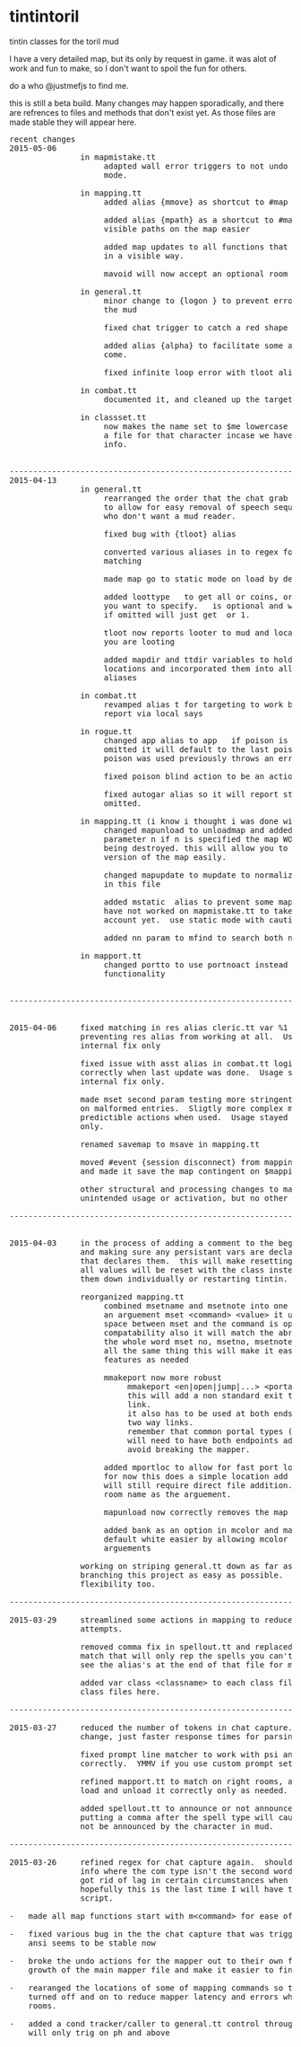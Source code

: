 # tintintoril
tintin classes for the toril mud

I have a very detailed map, but its only by request in game.
it was alot of work and fun to make, so I don't want to spoil the fun for others.

do a who @justmefjs to find me.

this is still a beta build.  Many changes may happen sporadically,
and there are refrences to files and methods that don't exist yet.
As those files are made stable they will appear here.
<pre>
recent changes
2015-05-06
               in mapmistake.tt
                    adapted wall error triggers to not undo when map is in static
                    mode.
                    
               in mapping.tt
                    added alias {mmove} as shortcut to #map move
                    
                    added alias {mpath} as a shortcut to #map find to allow for
                    visible paths on the map easier
                    
                    added map updates to all functions that change the map 
                    in a visible way.
                    
                    mavoid will now accept an optional room num or name
               
               in general.tt
                    minor change to {logon <string>} to prevent erroneous sends to
                    the mud
                    
                    fixed chat trigger to catch a red shape messages correctly
                    
                    added alias {alpha} to facilitate some advanced features to
                    come.
                    
                    fixed infinite loop error with tloot alias
                    
               in combat.tt
                    documented it, and cleaned up the targeting features.
                    
               in classset.tt
                    now makes the name set to $me lowercase and tries to load
                    a file for that character incase we have character specific
                    info.


----------------------------------------------------------------------------------
2015-04-13
               in general.tt
                    rearranged the order that the chat grab trigger executes
                    to allow for easy removal of speech sequences by people
                    who don't want a mud reader.
               
                    fixed bug with {tloot} alias
               
                    converted various aliases in to regex for more predictable 
                    matching
                    
                    made map go to static mode on load by default
                    
                    added loottype <word> <a> to get all or coins, or what ever
                    you want to specify.  <a> is optional and will get all.<word>
                    if omitted will just get <word> or 1.<word>
                    
                    tloot now reports looter to mud and locally tells you what
                    you are looting
                    
                    added mapdir and ttdir variables to hold the path to file
                    locations and incorporated them into all save and read
                    aliases
                    
               in combat.tt
                    revamped alias t<digit> for targeting to work better and
                    report via local says

               in rogue.tt
                    changed app alias to app <wep> <poison> if poison is
                    omitted it will default to the last poison used.  if no other
                    poison was used previously throws an error.
                    
                    fixed poison blind action to be an action INSTEAD OF AN ALIAS
                    
                    fixed autogar alias so it will report status when param is
                    omitted.
               
               in mapping.tt (i know i thought i was done with it too)
                    changed mapunload to unloadmap and added the optional 
                    parameter n if n is specified the map WONT be saved before 
                    being destroyed. this will allow you to revert to a previous
                    version of the map easily.
                    
                    changed mapupdate to mupdate to normalize commands contained
                    in this file
                    
                    added mstatic <on|off> alias to prevent some mapping mishaps
                    have not worked on mapmistake.tt to take static mode into 
                    account yet.  use static mode with caution!
                    
                    added nn param to mfind to search both notes and name
                    
               in mapport.tt
                    changed portto to use portnoact instead of duplicating the
                    functionality


----------------------------------------------------------------------------------


2015-04-06     fixed matching in res alias cleric.tt var %1 to %2.  Was
               preventing res alias from working at all.  Usage stayed the same
               internal fix only
               
               fixed issue with asst alias in combat.tt logic was not set
               correctly when last update was done.  Usage stayed the same
               internal fix only.
               
               made mset second param testing more stringent to prevent triggering
               on malformed entries.  Sligtly more complex matcthing, but more
               predictible actions when used.  Usage stayed the same internal fix
               only.
               
               renamed savemap to msave in mapping.tt
               
               moved #event &#123;session disconnect&#125; from mapping.tt to general.tt
               and made it save the map contingent on $mapping being true
               
               other structural and processing changes to mapping.tt to prevent
               unintended usage or activation, but no other changes to commands.

----------------------------------------------------------------------------------


2015-04-03     in the process of adding a comment to the begining of each file,
               and making sure any persistant vars are declared in the class file
               that declares them.  this will make resetting classes easier as
               all values will be reset with the class instead of having to hunt
               them down individually or restarting tintin.

               reorganized mapping.tt
                    combined msetname and msetnote into one alias mset that takes
                    an arguement mset &#60;command&#62; &#60;value&#62; it uses regex so the
                    space between mset and the command is optional for backwards
                    compatability also it will match the abreviated arguement or 
                    the whole word mset no, msetno, msetnote, and msetnote are
                    all the same thing this will make it easier to add other map
                    features as needed
                    
                    mmakeport now more robust
                         mmakeport &#60;en|open|jump|...&#62; &#60;portalname&#62; &#60;room to link&#62;
                         this will add a non standard exit to a room as a one way
                         link.
                         it also has to be used at both ends of the portal for
                         two way links.
                         remember that common portal types (portal, well, hole)
                         will need to have both endpoints added to mapport to
                         avoid breaking the mapper.
                    
                    added mportloc to allow for fast port locations to the file
                    for now this does a simple location add and more complex locs
                    will still require direct file addition.  it expects the full
                    room name as the arguement.
                    
                    mapunload now correctly removes the map name from the variable
                    
                    added bank as an option in mcolor and made setting a room to
                    default white easier by allowing mcolor to be called with out
                    arguements
                    
               working on striping general.tt down as far as possible to make 
               branching this project as easy as possible.  more files, but more
               flexibility too.

----------------------------------------------------------------------------------

2015-03-29     streamlined some actions in mapping to reduce the number of match
               attempts.
					
               removed comma fix in spellout.tt and replaced with a per class					
               match that will only rep the spells you can't cast with that class					
               see the alias's at the end of that file for more information
						
               added var class &#60;classname&#62; to each class file and included the					
               class files here.

----------------------------------------------------------------------------------

2015-03-27     reduced the number of tokens in chat capture.  no real functional					
               change, just faster response times for parsing.
										
               fixed prompt line matcher to work with psi and other classes 					
               correctly.  YMMV if you use custom prompt setups.
					
               refined mapport.tt to match on right rooms, and made the mapping.tt					
               load and unload it correctly only as needed.
					
               added spellout.tt to announce or not announce when effects expire					
               putting a comma after the spell type will cause it to display but					
               not be announced by the character in mud.

----------------------------------------------------------------------------------

2015-03-26     refined regex for chat capture again.  should not cap room or other					
               info where the com type isn't the second word on the line.  also					
               got rid of lag in certain circumstances when ansi was involved.					
               hopefully this is the last time I will have to visit this line of					
               script.

-	made all map functions start with m&#60;command&#62; for ease of tracking and use

-	fixed various bug in the the chat capture that was triggering on all lines with
	ansi seems to be stable now
	
-	broke the undo actions for the mapper out to their own file to prevent unwieldy
	growth of the main mapper file and make it easier to find them when looking.

-	rearanged the locations of some of mapping commands so that mapport.tt could be
	turned off and on to reduce mapper latency and errors when walking through port
	rooms.

-	added a cond tracker/caller to general.tt control through tracker (on/off).
	will only trig on ph and above
</pre>
